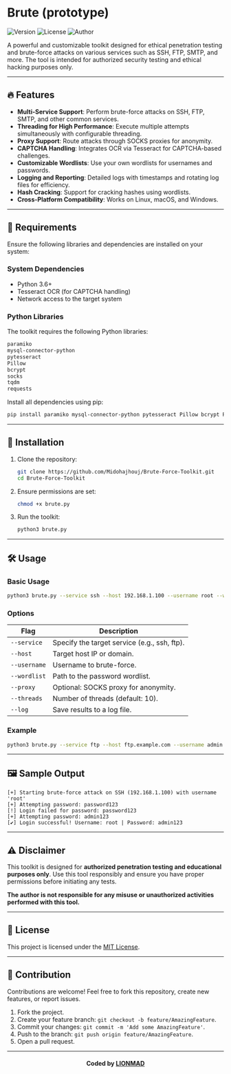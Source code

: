 # Brute (prototype)

![Version](https://img.shields.io/badge/Version-1.0-blue)
![License](https://img.shields.io/badge/License-MIT-green)
![Author](https://img.shields.io/badge/Author-MIDØ-orange)

A powerful and customizable toolkit designed for ethical penetration testing and brute-force attacks on various services such as SSH, FTP, SMTP, and more. The tool is intended for authorized security testing and ethical hacking purposes only.

---

## 🔥 Features

- **Multi-Service Support**: Perform brute-force attacks on SSH, FTP, SMTP, and other common services.
- **Threading for High Performance**: Execute multiple attempts simultaneously with configurable threading.
- **Proxy Support**: Route attacks through SOCKS proxies for anonymity.
- **CAPTCHA Handling**: Integrates OCR via Tesseract for CAPTCHA-based challenges.
- **Customizable Wordlists**: Use your own wordlists for usernames and passwords.
- **Logging and Reporting**: Detailed logs with timestamps and rotating log files for efficiency.
- **Hash Cracking**: Support for cracking hashes using wordlists.
- **Cross-Platform Compatibility**: Works on Linux, macOS, and Windows.

---

## 📜 Requirements

Ensure the following libraries and dependencies are installed on your system:

### System Dependencies
- Python 3.6+
- Tesseract OCR (for CAPTCHA handling)
- Network access to the target system

### Python Libraries
The toolkit requires the following Python libraries:

```bash
paramiko
mysql-connector-python
pytesseract
Pillow
bcrypt
socks
tqdm
requests
```

Install all dependencies using pip:

```bash
pip install paramiko mysql-connector-python pytesseract Pillow bcrypt PySocks tqdm requests --break-system-packages
```

---

## 🚀 Installation

1. Clone the repository:
   ```bash
   git clone https://github.com/Midohajhouj/Brute-Force-Toolkit.git
   cd Brute-Force-Toolkit
   ```

2. Ensure permissions are set:
   ```bash
   chmod +x brute.py
   ```

3. Run the toolkit:
   ```bash
   python3 brute.py
   ```

---

## 🛠 Usage

### Basic Usage
```bash
python3 brute.py --service ssh --host 192.168.1.100 --username root --wordlist passwords.txt
```

### Options
| Flag                  | Description                                    |
|-----------------------|------------------------------------------------|
| `--service`           | Specify the target service (e.g., ssh, ftp).  |
| `--host`              | Target host IP or domain.                     |
| `--username`          | Username to brute-force.                      |
| `--wordlist`          | Path to the password wordlist.                |
| `--proxy`             | Optional: SOCKS proxy for anonymity.          |
| `--threads`           | Number of threads (default: 10).              |
| `--log`               | Save results to a log file.                   |

### Example
```bash
python3 brute.py --service ftp --host ftp.example.com --username admin --wordlist passwords.txt --threads 20
```

---

## 🖼️ Sample Output

```plaintext
[+] Starting brute-force attack on SSH (192.168.1.100) with username 'root'
[+] Attempting password: password123
[!] Login failed for password: password123
[+] Attempting password: admin123
[✔] Login successful! Username: root | Password: admin123
```

---

## ⚠️ Disclaimer

This toolkit is designed for **authorized penetration testing and educational purposes only**. Use this tool responsibly and ensure you have proper permissions before initiating any tests.

**The author is not responsible for any misuse or unauthorized activities performed with this tool.**

---

## 📄 License

This project is licensed under the [MIT License](https://opensource.org/licenses/MIT).

---

## 🤝 Contribution

Contributions are welcome! Feel free to fork this repository, create new features, or report issues.

1. Fork the project.
2. Create your feature branch: `git checkout -b feature/AmazingFeature`.
3. Commit your changes: `git commit -m 'Add some AmazingFeature'`.
4. Push to the branch: `git push origin feature/AmazingFeature`.
5. Open a pull request.

---

#### **<p align="center"> Coded by [LIONMAD](https://github.com/Midohajhouj)</p>**
